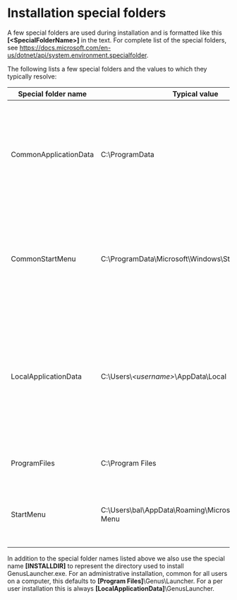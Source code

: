 # Installation special folders

A few special folders are used during installation and is formatted like this  **[\<SpecialFolderName\>]** in the text. For complete list of the special folders, see https://docs.microsoft.com/en-us/dotnet/api/system.environment.specialfolder.

The following lists a few special folders and the values to which they typically resolve:

| Special folder name   | Typical value                                             | Description   |
|-----------------------|-----------------------------------------------------------|---------------|
| CommonApplicationData | C:\ProgramData                                            | The directory that serves as a common repository for application-specific data that is used by all users. | 
| CommonStartMenu       | C:\ProgramData\Microsoft\Windows\Start Menu               | The file system directory that contains the programs and folders that appear on the Start menu for all users. |
| LocalApplicationData  | C:\Users\\_\<username\>_\AppData\Local                    | The directory that serves as a common repository for application-specific data that is used by the current, non-roaming user. |
| ProgramFiles          | C:\Program Files                                          | The program files directory. |
| StartMenu             | C:\Users\bal\AppData\Roaming\Microsoft\Windows\Start Menu | The directory that contains the current user's Start menu items. |

In addition to the special folder names listed above we also use the special name **[INSTALLDIR]** to represent the directory used to install GenusLauncher.exe. For an administrative installation, common for all users on a computer, this defaults to **[Program Files]**\Genus\Launcher. For a per user installation this is always **[LocalApplicationData]**\GenusLauncher.


